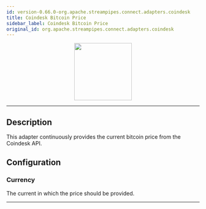 ```yaml
---
id: version-0.66.0-org.apache.streampipes.connect.adapters.coindesk
title: Coindesk Bitcoin Price
sidebar_label: Coindesk Bitcoin Price
original_id: org.apache.streampipes.connect.adapters.coindesk
---
```


<!--
  ~ Licensed to the Apache Software Foundation (ASF) under one or more
  ~ contributor license agreements.  See the NOTICE file distributed with
  ~ this work for additional information regarding copyright ownership.
  ~ The ASF licenses this file to You under the Apache License, Version 2.0
  ~ (the "License"); you may not use this file except in compliance with
  ~ the License.  You may obtain a copy of the License at
  ~
  ~    http://www.apache.org/licenses/LICENSE-2.0
  ~
  ~ Unless required by applicable law or agreed to in writing, software
  ~ distributed under the License is distributed on an "AS IS" BASIS,
  ~ WITHOUT WARRANTIES OR CONDITIONS OF ANY KIND, either express or implied.
  ~ See the License for the specific language governing permissions and
  ~ limitations under the License.
  ~
  -->



<p align="center"> 
    <img src="/docs/img/pipeline-elements/org.apache.streampipes.connect.adapters.coindesk/icon.png" width="150px;" class="pe-image-documentation"/>
</p>

***

## Description
This adapter continuously provides the current bitcoin price from the Coindesk API.

## Configuration

### Currency

The current in which the price should be provided.


***

